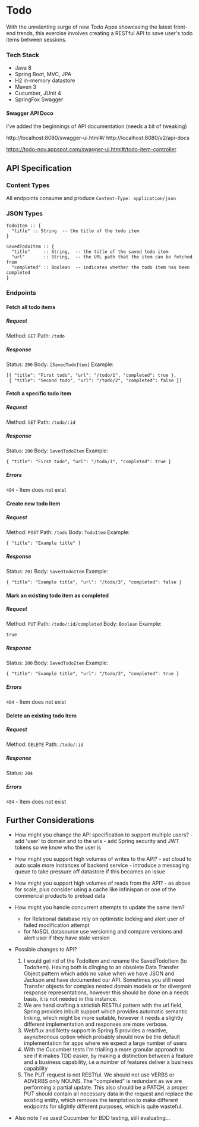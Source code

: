 Todo
=================

With the unrelenting surge of new Todo Apps showcasing the latest front-end
trends, this exercise involves creating a RESTful API to save user's todo items
between sessions.

### Tech Stack

- Java 8
- Spring Boot, MVC, JPA
- H2 in-memory datastore
- Maven 3
- Cucumber, JUnit 4
- SpringFox Swagger

#### Swagger API Doco

I've added the beginnings of API documentation (needs a bit of tweaking)

http://localhost:8080/swagger-ui.html#/
http://localhost:8080/v2/api-docs

https://todo-nov.appspot.com/swagger-ui.html#/todo-item-controller


API Specification
-----------------

### Content Types

All endpoints consume and produce `Content-Type: application/json`

### JSON Types

```
TodoItem :: {
  "title" :: String  -- the title of the todo item
}

SavedTodoItem :: {
  "title"     :: String,  -- the title of the saved todo item
  "url"       :: String,  -- the URL path that the item can be fetched from
  "completed" :: Boolean  -- indicates whether the todo item has been completed
}
```

### Endpoints

#### Fetch all todo items

##### Request

Method: `GET`
Path:   `/todo`

##### Response

Status: `200`
Body:   `[SavedTodoItem]`
Example:
```
[{ "title": "First todo", "url": "/todo/1", "completed": true },
 { "title": "Second todo", "url": "/todo/2", "completed": false }]
```

#### Fetch a specific todo item

##### Request

Method: `GET`
Path:   `/todo/:id`

##### Response

Status: `200`
Body:   `SavedTodoItem`
Example:
```
{ "title": "First todo", "url": "/todo/1", "completed": true }
```

##### Errors

`404` - Item does not exist

#### Create new todo item

##### Request

Method: `POST`
Path:   `/todo`
Body:   `TodoItem`
Example:
```
{ "title": "Example title" }
```

##### Response

Status: `201`
Body:   `SavedTodoItem`
Example:
```
{ "title": "Example title", "url": "/todo/3", "completed": false }
```

#### Mark an existing todo item as completed

##### Request

Method: `PUT`
Path:   `/todo/:id/completed`
Body:   `Boolean`
Example:
```
true
```

##### Response

Status: `200`
Body:   `SavedTodoItem`
Example:
```
{ "title": "Example title", "url": "/todo/3", "completed": true }
```

##### Errors

`404` - Item does not exist

#### Delete an existing todo item

##### Request

Method: `DELETE`
Path:   `/todo/:id`

##### Response

Status: `204`

##### Errors

`404` - Item does not exist



Further Considerations
----------------------

* How might you change the API specification to support multiple users?
        -   add 'user' to domain and to the urls
        -   add Spring security and JWT tokens so we know who the user is
* How might you support high volumes of writes to the API?
        - set cloud to auto scale more instances of backend service 
        -  introduce a messaging queue to take pressure off datastore if this becomes an issue        
* How might you support high volumes of reads from the API?
        - as above for scale, plus consider using a cache like infinispan or one of the commercial products to preload data
* How might you handle concurrent attempts to update the same item?
    - for Relational database rely on optimistic locking and alert user of failed modification attempt
    - for NoSQL datasource use versioning and compare versions and alert user if they have stale version
* Possible changes to API?
    1. I would get rid of the TodoItem and rename the SavedTodoItem (to TodoItem). Having both is clinging to an obsolete Data Transfer Object pattern which adds no value when we have JSON and Jackson and have documented our API. Sometimes you still need Transfer objects for complex nested domain models or for divergent response representations, however this should be done on a needs basis, it is not needed in this instance.
    2. We are hand crafting a strictish RESTful pattern with the url field, Spring provides inbuilt support which provides automatic semantic linking, which might be more suitable, however it needs a slightly different implementation and responses are more verbose.
    3. Webflux and Netty support in Spring 5 provides a reactive, asynchronous option which probably should now be the default implementation for apps where we expect a large number of users
    4. With the Cucumber tests I'm trialling a more granular approach to see if it makes TDD easier, by making a distinction between a feature and a business capability, i.e a number of features deliver a business capability 
    5. The PUT request is not RESTful. We should not use VERBS or ADVERBS only NOUNS. The "completed" is redundant as
    we are performing a partial update. This also should be a PATCH, a proper PUT should contain all necessary data
    in the request and replace the existing entity, which removes the temptation to make different endpoints for
    slightly different purposes, which is quite wasteful.
    
* Also note I've used Cucumber for BDD testing, still evaluating...
